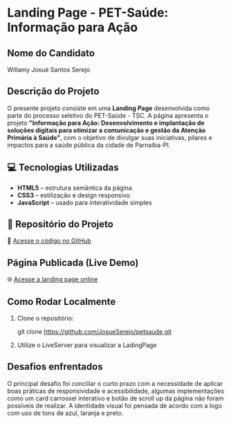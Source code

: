 # Landing Page - PET-Saúde: Informação para Ação

## Nome do Candidato
Willamy Josué Santos Serejo

## Descrição do Projeto

O presente projeto consiste em uma **Landing Page** desenvolvida como parte do processo seletivo do PET-Saúde - TSC. A página apresenta o projeto **"Informação para Ação: Desenvolvimento e implantação de soluções digitais para otimizar a comunicação e gestão da Atenção Primária à Saúde"**, com o objetivo de divulgar suas iniciativas, pilares e impactos para a saúde pública da cidade de Parnaíba-PI.

## 💻 Tecnologias Utilizadas

- **HTML5** – estrutura semântica da página  
- **CSS3** – estilização e design responsivo  
- **JavaScript** – usado para interatividade simples

## 📂 Repositório do Projeto

🔗 [Acesse o código no GitHub](https://github.com/JosueSerejo/petsaude.git)

## Página Publicada (Live Demo)

🌐 [Acesse a landing page online](https://petsaude.onrender.com)


## Como Rodar Localmente

1. Clone o repositório:

   git clone https://github.com/JosueSerejo/petsaude.git

2. Utilize o LiveServer para visualizar a LadingPage


## Desafios enfrentados

O principal desafio foi conciliar o curto prazo com a necessidade de aplicar boas práticas de responsividade e acessibilidade, algumas implementações como um card carrossel interativo e botão de scroll up da página não foram possíveis de realizar. A identidade visual foi pensada de acordo com a logo com uso de tons de azul, laranja e preto.


